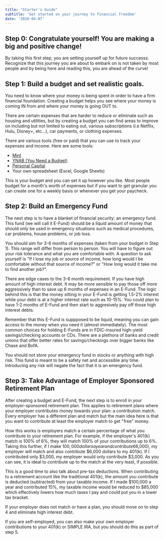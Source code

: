 ```yaml
---
title: "Starter's Guide"
subtitle: 'Get started on your journey to financial freedom'
date: '2020-04-07'
---
```


## Step 0: Congratulate yourself! You are making a big and positive change!

By taking this first step, you are setting yourself up for future successs. Recognize that this journey you are about to embark on is not taken by most people and by being here and reading this, you are ahead of the curve!

## Step 1: Build a budget and set realistic goals.

You need to know where your money is being spent in order to have a firm financial foundation. Creating a budget helps you see where your money is coming IN from and where your money is going OUT to.

There are certain expenses that are harder to reduce or eliminate such as housing and utilities, but by creating a budget you can find areas to improve on including but not limited to eating out, various subscriptions (i.e Netflix, Hulu, Disney+, etc...), car payments, or clothing expenses.

There are various tools (free or paid) that you can use to track your expenses and income. Here are some tools:

- <a href="https://www.mint.com/">Mint</a>
- <a href="https://www.youneedabudget.com/">YNAB (You Need a Budget)</a>
- <a href="https://www.personalcapital.com/">Personal Capital</a>
- Your own spreadsheet (Excel, Google Sheets)

This is your budget and you can set it up however you like. Most people budget for a month's worth of expenses but if you want to get granular you can create one for a weekly basis or whenever you get your paycheck.

## Step 2: Build an Emergency Fund

The next step is to have a blanket of financial security: an emergency fund. This fund (we will call it E-Fund) should be a liquid amount of money that should only be used in emergency situations such as medical procedures, car problems, house problems, or job loss.

You should aim for 3-6 months of expenses (taken from your budget in Step 1). This range will differ from person to person. You will have to figure out your risk tolerance and what you are comfortable with. A question to ask yourself is "If I lose my job or source of income, how long would I be comfortable without that source of income?" or "How long would it take me to find another job?".

There are edge cases to the 3-6 month requirement. If you have high amount of high interest debt. It may be more sensible to pay those off more aggressively than to save up 6 months of expenses in an E-Fund. The logic behind this is that the money sitting in your E-Fund is getting 1.5-2% interest while your debt is at a higher interest rate such as 10-15%. You could plan to have 1-2 months of E-Fund and then start to aggresively pay off those high interest debts.

Remember that this E-Fund is suppposed to be liquid, meaning you can gain access to the money when you need it (almost immediately). The most common choices for holding E-Funds are in FDIC-insured high-yield savings/checking accounts or CDs. There are a plethora of banks and credit unions that offer better rates for savings/checkings over bigger banks like Chase and BofA.

You should not store your emergency fund in stocks or anything with high risk. This fund is meant to be a safety net and accessible any time. Introducing any risk will negate the fact that it is an emergency fund.

## Step 3: Take Advantage of Employer Sponsored Retirement Plan

After creating a budget and E-Fund, the next step is to enroll in your employer-sponsored retirement plan. This applies to retirement plans where your employer contributes money towards your plan: a contribution match. Every employer has a different plan and match but the main idea here is that you want to contribute at least the employer match to get "free" money.

How this works is employers match a certain percentage of what you contribute to your retirement plan. For example, if the employer's 401(k) match is 100% of 6%, they will match 100% of your contributions up to 6%. Taking this further, if I make $100,000 dollars a year and contribute 6% ($6,000), my employer will match and also contribute $6,000 dollars to my 401(k). If I contributed only $3,000, my employer would only contribute $3,000. As you can see, it is ideal to contribute up to the match at the very least, if possible.

This is a good time to also talk about pre-tax deductions. When contributing to a retirement account like the traditional 401(k), the amount you contribute is deducted (subtracted) from your taxable income. If I made $100,000 a year and contributed 15%, my taxable income would be reduced to $85,000 which effectively lowers how much taxes I pay and could put you in a lower tax bracket.

If your employer does not match or have a plan, you should move on to step 4 and eliminate high interest debt.

If you are self-employed, you can also make your own employer contributions to your 401(k) or SIMPLE IRA, but you should do this as part of step 5.

